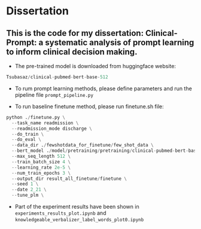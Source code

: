 # Dissertation
## This is the code for my dissertation: Clinical-Prompt: a systematic analysis of prompt learning to inform clinical decision making.

* The pre-trained model is downloaded from huggingface website: 
```python 
Tsubasaz/clinical-pubmed-bert-base-512
```

* To rum prompt learning methods, please define parameters and run the pipeline file `prompt_pipeline.py`

* To run baseline finetune method, please run finetune.sh file:
```python
python ./finetune.py \
  --task_name readmission \
  --readmission_mode discharge \
  --do_train \
  --do_eval \
  --data_dir ./fewshotdata_for_finetune/few_shot_data \
  --bert_model ./model/pretraining/pretraining/clinical-pubmed-bert-base-512/for_prompt \
  --max_seq_length 512 \
  --train_batch_size 4 \
  --learning_rate 2e-5 \
  --num_train_epochs 3 \
  --output_dir result_all_finetune/finetune \
  --seed 1 \
  --date 2_21 \
  --tune_plm \
```
* Part of the experiment results have been shown in `experiments_results_plot.ipynb` and `knowledgeable_verbalizer_label_words_plot0.ipynb`
